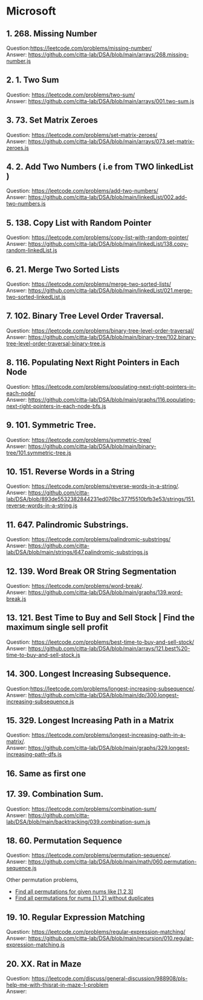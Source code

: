 # Microsoft 

## 1. 268. Missing Number     
Question:https://leetcode.com/problems/missing-number/    
Answer: https://github.com/citta-lab/DSA/blob/main/arrays/268.missing-number.js

## 2. 1. Two Sum    
Question: https://leetcode.com/problems/two-sum/    
Answer: https://github.com/citta-lab/DSA/blob/main/arrays/001.two-sum.js 

## 3. 73. Set Matrix Zeroes    
Question: https://leetcode.com/problems/set-matrix-zeroes/      
Answer: https://github.com/citta-lab/DSA/blob/main/arrays/073.set-matrix-zeroes.js

## 4. 2. Add Two Numbers ( i.e from TWO linkedList )       
Question: https://leetcode.com/problems/add-two-numbers/       
Answer: https://github.com/citta-lab/DSA/blob/main/linkedList/002.add-two-numbers.js 

## 5. 138. Copy List with Random Pointer    
Question:  https://leetcode.com/problems/copy-list-with-random-pointer/    
Answer: https://github.com/citta-lab/DSA/blob/main/linkedList/138.copy-random-linkedList.js 

## 6. 21. Merge Two Sorted Lists     
Question: https://leetcode.com/problems/merge-two-sorted-lists/    
Answer: https://github.com/citta-lab/DSA/blob/main/linkedList/021.merge-two-sorted-linkedList.js 

## 7. 102. Binary Tree Level Order Traversal.  
Question: https://leetcode.com/problems/binary-tree-level-order-traversal/   
Answer: https://github.com/citta-lab/DSA/blob/main/binary-tree/102.binary-tree-level-order-traversal-binary-tree.js  

## 8. 116. Populating Next Right Pointers in Each Node  
Question: https://leetcode.com/problems/populating-next-right-pointers-in-each-node/   
Answer: https://github.com/citta-lab/DSA/blob/main/graphs/116.populating-next-right-pointers-in-each-node-bfs.js   

## 9. 101. Symmetric Tree.   
Question: https://leetcode.com/problems/symmetric-tree/   
Answer: https://github.com/citta-lab/DSA/blob/main/binary-tree/101.symmetric-tree.js   

## 10. 151. Reverse Words in a String   
Question: https://leetcode.com/problems/reverse-words-in-a-string/.    
Answer: https://github.com/citta-lab/DSA/blob/893de5532382844231ed076bc377f5510bfb3e53/strings/151.reverse-words-in-a-string.js  

## 11. 647. Palindromic Substrings.        
Question: https://leetcode.com/problems/palindromic-substrings/   
Answer: https://github.com/citta-lab/DSA/blob/main/strings/647.palindromic-substrings.js

## 12. 139. Word Break OR String Segmentation   
Question: https://leetcode.com/problems/word-break/.        
Answer: https://github.com/citta-lab/DSA/blob/main/graphs/139.word-break.js  

## 13. 121. Best Time to Buy and Sell Stock | Find the maximum single sell profit 
Question:   https://leetcode.com/problems/best-time-to-buy-and-sell-stock/   
Answer: https://github.com/citta-lab/DSA/blob/main/arrays/121.best%20-time-to-buy-and-sell-stock.js   

## 14. 300. Longest Increasing Subsequence.  
Question:https://leetcode.com/problems/longest-increasing-subsequence/.  
Answer: https://github.com/citta-lab/DSA/blob/main/dp/300.longest-increasing-subsequence.js    

## 15. 329. Longest Increasing Path in a Matrix  
Question: https://leetcode.com/problems/longest-increasing-path-in-a-matrix/.    
Answer: https://github.com/citta-lab/DSA/blob/main/graphs/329.longest-increasing-path-dfs.js 

## 16. Same as first one    

## 17. 39. Combination Sum.   
Question: https://leetcode.com/problems/combination-sum/   
Answer: https://github.com/citta-lab/DSA/blob/main/backtracking/039.combination-sum.js   

## 18. 60. Permutation Sequence   
Question: https://leetcode.com/problems/permutation-sequence/.   
Answer: https://github.com/citta-lab/DSA/blob/main/math/060.permutation-sequence.js

Other permutation problems,
- [Find all permutations for given nums like [1,2,3]](https://github.com/citta-lab/DSA/blob/main/backtracking/046.permutations.js) 
- [Find all permutations for nums [1,1,2] without duplicates](https://github.com/citta-lab/DSA/blob/main/backtracking/047.permutations-II.js)

## 19. 10. Regular Expression Matching  
Question: https://leetcode.com/problems/regular-expression-matching/   
Answer: https://github.com/citta-lab/DSA/blob/main/recursion/010.regular-expression-matching.js   

## 20. XX. Rat in Maze  
Question: https://leetcode.com/discuss/general-discussion/988908/pls-help-me-with-thisrat-in-maze-1-problem  
Answer:  

